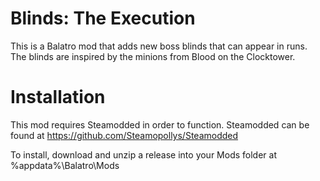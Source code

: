 # Blinds: The Execution
This is a Balatro mod that adds new boss blinds that can appear in runs. The blinds are inspired by the minions from Blood on the Clocktower.

# Installation
This mod requires Steamodded in order to function. Steamodded can be found at https://github.com/Steamopollys/Steamodded

To install, download and unzip a release into your Mods folder at %appdata%\Balatro\Mods